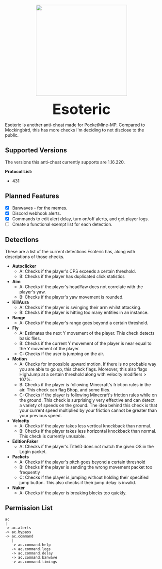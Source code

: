 <p align="center">
  <img width="300" height="300" src="https://media.discordapp.net/attachments/727159224320131133/826094659000205322/Esoteric_11A13E3.gif?width=300&height=300">
</p>

<p align="center"><b><font size="+16">Esoteric</font></b></p>

Esoteric is another anti-cheat made for PocketMine-MP. Compared to Mockingbird, this has more checks I'm deciding to not
disclose to the public.

## Supported Versions

The versions this anti-cheat currently supports are 1.16.220.

**Protocol List:**

- 431

## Planned Features

- [x] Banwaves - for the memes.
- [x] Discord webhook alerts.
- [x] Commands to edit alert delay, turn on/off alerts, and get player logs.
- [ ] Create a functional exempt list for each detection.

## Detections

These are a list of the current detections Esoteric has, along with descriptions of those checks.

- **Autoclicker**
    - A: Checks if the player's CPS exceeds a certain threshold.
    - B: Checks if the player has duplicated click statistics
- **Aim**
    - A: Checks if the player's headYaw does not correlate with the player's yaw.
    - B: Checks if the player's yaw movement is rounded.
- **KillAura**
    - A: Checks if the player is swinging their arm whilst attacking.
    - B: Checks if the player is hitting too many entities in an instance.
- **Range**
    - A: Checks if the player's range goes beyond a certain threshold.
- **Fly**
    - A: Estimates the next Y movement of the player. This check detects basic flies.
    - B: Checks if the current Y movement of the player is near equal to the Y movement of the player.
    - C: Checks if the user is jumping on the air.
- **Motion**
    - A: Checks for impossible upward motion. If there is no probable way you are able to go up, this check flags.
      Moreover, this also flags HighJump at a certain threshold along with velocity modifiers > 107%.
    - B: Checks if the player is following Minecraft's friction rules in the air. This check can flag Bhop, and some
      flies.
    - C: Checks if the player is following Minecraft's friction rules while on the ground. This check is surprisingly
      very effective and can detect a variety of speeds on the ground. The idea behind this check is that your current
      speed multiplied by your friction cannot be greater than your previous speed.
- **Velocity**
    - A: Checks if the player takes less vertical knockback than normal.
    - B: Checks if the player takes less horizontal knockback than normal. This check is currently unusable.
- **EditionFaker**
    - A: Checks if the player's TitleID does not match the given OS in the Login packet.
- **Packets**
    - A: Checks if the player's pitch goes beyond a certain threshold
    - B: Checks if the player is sending the wrong movement packet too frequently
    - C: Checks if the player is jumping without holding their specified jump button. This also checks if their jump
      delay is invalid.
- **Nuker**
    - A: Checks if the player is breaking blocks too quickly.

## Permission List

```
ac
|
-> ac.alerts
-> ac.bypass
-> ac.command
   |
   -> ac.command.help
   -> ac.command.logs
   -> ac.command.delay
   -> ac.command.banwave
   -> ac.command.timings
```